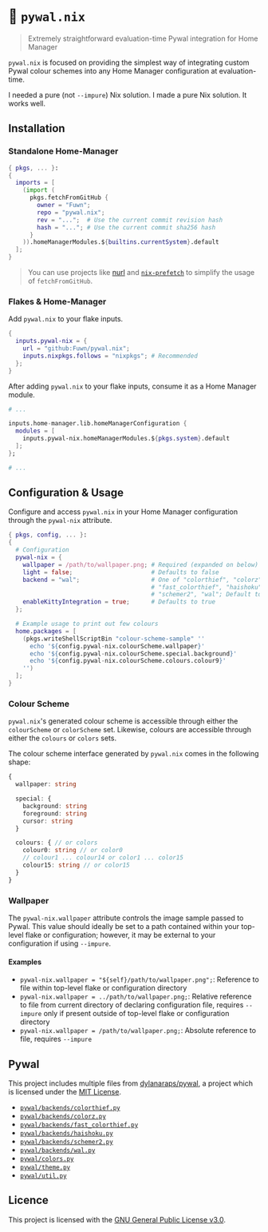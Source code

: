 # 🌈 `pywal.nix`

> Extremely straightforward evaluation-time Pywal integration for Home Manager

`pywal.nix` is focused on providing the simplest way of integrating custom
Pywal colour schemes into any Home Manager configuration at evaluation-time.

I needed a pure (not `--impure`) Nix solution. I made a pure Nix solution. It
works well.

## Installation

### Standalone Home-Manager

```nix
{ pkgs, ... }:
{
  imports = [
    (import (
      pkgs.fetchFromGitHub {
        owner = "Fuwn";
        repo = "pywal.nix";
        rev = "...";  # Use the current commit revision hash
        hash = "..."; # Use the current commit sha256 hash
      }
    )).homeManagerModules.${builtins.currentSystem}.default
  ];
}
```

> You can use projects like [nurl](https://github.com/nix-community/nurl) and
> [`nix-prefetch`](https://github.com/msteen/nix-prefetch) to simplify the
> usage of `fetchFromGitHub`.

### Flakes & Home-Manager

Add `pywal.nix` to your flake inputs.

```nix
{
  inputs.pywal-nix = {
    url = "github:Fuwn/pywal.nix";
    inputs.nixpkgs.follows = "nixpkgs"; # Recommended
  };
}
```

After adding `pywal.nix` to your flake inputs, consume it as a Home Manager
module.

```nix
# ...

inputs.home-manager.lib.homeManagerConfiguration {
  modules = [
    inputs.pywal-nix.homeManagerModules.${pkgs.system}.default
  ];
};

# ...
```

## Configuration & Usage

Configure and access `pywal.nix` in your Home Manager configuration through the
`pywal-nix` attribute.

```nix
{ pkgs, config, ... }:
{
  # Configuration
  pywal-nix = {
    wallpaper = /path/to/wallpaper.png; # Required (expanded on below)
    light = false;                      # Defaults to false
    backend = "wal";                    # One of "colorthief", "colorz",
                                        # "fast_colorthief", "haishoku",
                                        # "schemer2", "wal"; Default to "wal"
    enableKittyIntegration = true;      # Defaults to true
  };

  # Example usage to print out few colours
  home.packages = [
    (pkgs.writeShellScriptBin "colour-scheme-sample" ''
      echo '${config.pywal-nix.colourScheme.wallpaper}'
      echo '${config.pywal-nix.colourScheme.special.background}'
      echo '${config.pywal-nix.colourScheme.colours.colour9}'
    '')
  ];
}
```

### Colour Scheme

`pywal.nix`'s generated colour scheme is accessible through either the
`colourScheme` or `colorScheme` set. Likewise, colours are accessible through
either the `colours` or `colors` sets.

The colour scheme interface generated by `pywal.nix` comes in the following shape:

```typescript
{
  wallpaper: string

  special: {
    background: string
    foreground: string
    cursor: string
  }

  colours: { // or colors
    colour0: string // or color0
    // colour1 ... colour14 or color1 ... color15
    colour15: string // or color15
  }
}
```

### Wallpaper

The `pywal-nix.wallpaper` attribute controls the image sample passed to Pywal. This value should ideally be set to a path contained within your top-level flake or configuration; however, it may be external to your configuration if using `--impure`.

#### Examples

- `pywal-nix.wallpaper = "${self}/path/to/wallpaper.png";`: Reference to file within top-level flake or configuration directory
- `pywal-nix.wallpaper = ../path/to/wallpaper.png;`: Relative reference to file from current directory of declaring configuration file, requires `--impure` only if present outside of top-level flake or configuration directory
- `pywal-nix.wallpaper = /path/to/wallpaper.png;`: Absolute reference to file, requires `--impure`

## Pywal

This project includes multiple files from
[dylanaraps/pywal](https://github.com/dylanaraps/pywal), a project which is
licensed under the [MIT License](./pywal/LICENSE.md).

- [`pywal/backends/colorthief.py`](https://github.com/dylanaraps/pywal/blob/master/pywal/backends/colorthief.py)
- [`pywal/backends/colorz.py`](https://github.com/dylanaraps/pywal/blob/master/pywal/backends/colorz.py)
- [`pywal/backends/fast_colorthief.py`](https://github.com/dylanaraps/pywal/blob/master/pywal/backends/fast_colorthief.py)
- [`pywal/backends/haishoku.py`](https://github.com/dylanaraps/pywal/blob/master/pywal/backends/haishoku.py)
- [`pywal/backends/schemer2.py`](https://github.com/dylanaraps/pywal/blob/master/pywal/backends/schemer2.py)
- [`pywal/backends/wal.py`](https://github.com/dylanaraps/pywal/blob/master/pywal/backends/wal.py)
- [`pywal/colors.py`](https://github.com/dylanaraps/pywal/blob/master/pywal/colors.py)
- [`pywal/theme.py`](https://github.com/dylanaraps/pywal/blob/master/pywal/theme.py)
- [`pywal/util.py`](https://github.com/dylanaraps/pywal/blob/master/pywal/util.py)

## Licence

This project is licensed with the [GNU General Public License v3.0](./LICENSE).

